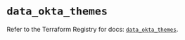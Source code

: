 # `data_okta_themes`

Refer to the Terraform Registry for docs: [`data_okta_themes`](https://registry.terraform.io/providers/okta/okta/4.12.0/docs/data-sources/themes).
